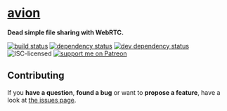 # [avion](https://avion.jannisr.de)

**Dead simple file sharing with WebRTC.**

[![build status](https://img.shields.io/travis/derhuerst/avion.svg)](https://travis-ci.org/derhuerst/avion)
[![dependency status](https://img.shields.io/david/derhuerst/avion.svg)](https://david-dm.org/derhuerst/avion)
[![dev dependency status](https://img.shields.io/david/dev/derhuerst/avion.svg)](https://david-dm.org/derhuerst/avion#info=devDependencies)
![ISC-licensed](https://img.shields.io/github/license/derhuerst/avion.svg)
[![support me on Patreon](https://img.shields.io/badge/support%20me-on%20patreon-fa7664.svg)](https://patreon.com/derhuerst)


## Contributing

If you **have a question**, **found a bug** or want to **propose a feature**, have a look at [the issues page](https://github.com/derhuerst/avion/issues).
